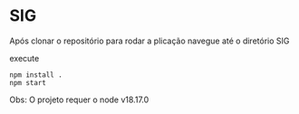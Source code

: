 # SIG

Após clonar o repositório para rodar a plicação navegue até o diretório SIG

execute

    npm install .
    npm start

Obs: O projeto requer o node v18.17.0
